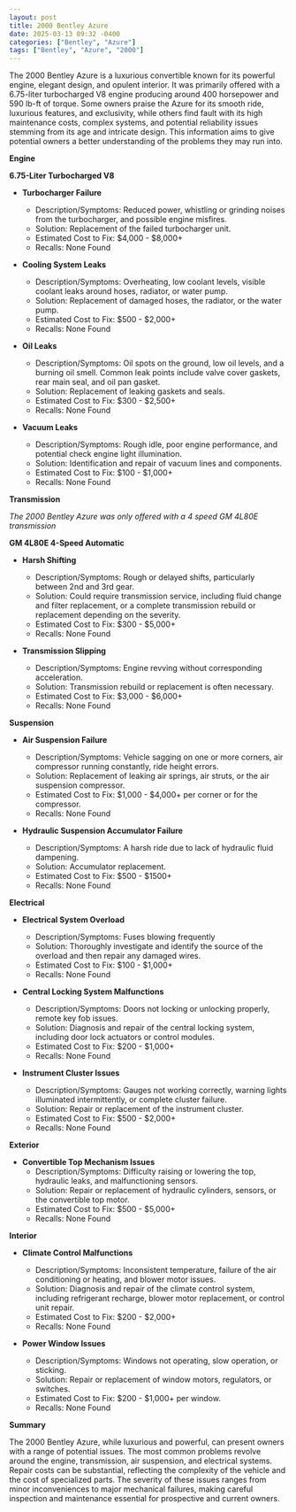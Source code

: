 ```yaml
---
layout: post
title: 2000 Bentley Azure
date: 2025-03-13 09:32 -0400
categories: ["Bentley", "Azure"]
tags: ["Bentley", "Azure", "2000"]
---
```

The 2000 Bentley Azure is a luxurious convertible known for its powerful engine, elegant design, and opulent interior. It was primarily offered with a 6.75-liter turbocharged V8 engine producing around 400 horsepower and 590 lb-ft of torque. Some owners praise the Azure for its smooth ride, luxurious features, and exclusivity, while others find fault with its high maintenance costs, complex systems, and potential reliability issues stemming from its age and intricate design. This information aims to give potential owners a better understanding of the problems they may run into.

**Engine**

**6.75-Liter Turbocharged V8**

*   **Turbocharger Failure**
    *   Description/Symptoms: Reduced power, whistling or grinding noises from the turbocharger, and possible engine misfires.
    *   Solution: Replacement of the failed turbocharger unit.
    *   Estimated Cost to Fix: $4,000 - $8,000+
    *   Recalls: None Found

*   **Cooling System Leaks**
    *   Description/Symptoms: Overheating, low coolant levels, visible coolant leaks around hoses, radiator, or water pump.
    *   Solution: Replacement of damaged hoses, the radiator, or the water pump.
    *   Estimated Cost to Fix: $500 - $2,000+
    *   Recalls: None Found

*   **Oil Leaks**
    *   Description/Symptoms: Oil spots on the ground, low oil levels, and a burning oil smell. Common leak points include valve cover gaskets, rear main seal, and oil pan gasket.
    *   Solution: Replacement of leaking gaskets and seals.
    *   Estimated Cost to Fix: $300 - $2,500+
    *   Recalls: None Found

*   **Vacuum Leaks**
    *   Description/Symptoms: Rough idle, poor engine performance, and potential check engine light illumination.
    *   Solution: Identification and repair of vacuum lines and components.
    *   Estimated Cost to Fix: $100 - $1,000+
    *   Recalls: None Found

**Transmission**

*The 2000 Bentley Azure was only offered with a 4 speed GM 4L80E transmission*

**GM 4L80E 4-Speed Automatic**
*   **Harsh Shifting**
    *   Description/Symptoms: Rough or delayed shifts, particularly between 2nd and 3rd gear.
    *   Solution: Could require transmission service, including fluid change and filter replacement, or a complete transmission rebuild or replacement depending on the severity.
    *   Estimated Cost to Fix: $300 - $5,000+
    *   Recalls: None Found

*   **Transmission Slipping**
    *   Description/Symptoms: Engine revving without corresponding acceleration.
    *   Solution: Transmission rebuild or replacement is often necessary.
    *   Estimated Cost to Fix: $3,000 - $6,000+
    *   Recalls: None Found

**Suspension**

*   **Air Suspension Failure**
    *   Description/Symptoms: Vehicle sagging on one or more corners, air compressor running constantly, ride height errors.
    *   Solution: Replacement of leaking air springs, air struts, or the air suspension compressor.
    *   Estimated Cost to Fix: $1,000 - $4,000+ per corner or for the compressor.
    *   Recalls: None Found

*   **Hydraulic Suspension Accumulator Failure**
    *   Description/Symptoms: A harsh ride due to lack of hydraulic fluid dampening.
    *   Solution: Accumulator replacement.
    *   Estimated Cost to Fix: $500 - $1500+
    *   Recalls: None Found

**Electrical**

*   **Electrical System Overload**
    *   Description/Symptoms: Fuses blowing frequently
    *   Solution: Thoroughly investigate and identify the source of the overload and then repair any damaged wires.
    *   Estimated Cost to Fix: $100 - $1,000+
    *   Recalls: None Found

*   **Central Locking System Malfunctions**
    *   Description/Symptoms: Doors not locking or unlocking properly, remote key fob issues.
    *   Solution: Diagnosis and repair of the central locking system, including door lock actuators or control modules.
    *   Estimated Cost to Fix: $200 - $1,000+
    *   Recalls: None Found

*   **Instrument Cluster Issues**
    *   Description/Symptoms: Gauges not working correctly, warning lights illuminated intermittently, or complete cluster failure.
    *   Solution: Repair or replacement of the instrument cluster.
    *   Estimated Cost to Fix: $500 - $2,000+
    *   Recalls: None Found

**Exterior**

*   **Convertible Top Mechanism Issues**
    *   Description/Symptoms: Difficulty raising or lowering the top, hydraulic leaks, and malfunctioning sensors.
    *   Solution: Repair or replacement of hydraulic cylinders, sensors, or the convertible top motor.
    *   Estimated Cost to Fix: $500 - $5,000+
    *   Recalls: None Found

**Interior**

*   **Climate Control Malfunctions**
    *   Description/Symptoms: Inconsistent temperature, failure of the air conditioning or heating, and blower motor issues.
    *   Solution: Diagnosis and repair of the climate control system, including refrigerant recharge, blower motor replacement, or control unit repair.
    *   Estimated Cost to Fix: $200 - $2,000+
    *   Recalls: None Found

*   **Power Window Issues**
    *   Description/Symptoms: Windows not operating, slow operation, or sticking.
    *   Solution: Repair or replacement of window motors, regulators, or switches.
    *   Estimated Cost to Fix: $200 - $1,000+ per window.
    *   Recalls: None Found

**Summary**

The 2000 Bentley Azure, while luxurious and powerful, can present owners with a range of potential issues. The most common problems revolve around the engine, transmission, air suspension, and electrical systems. Repair costs can be substantial, reflecting the complexity of the vehicle and the cost of specialized parts. The severity of these issues ranges from minor inconveniences to major mechanical failures, making careful inspection and maintenance essential for prospective and current owners.

